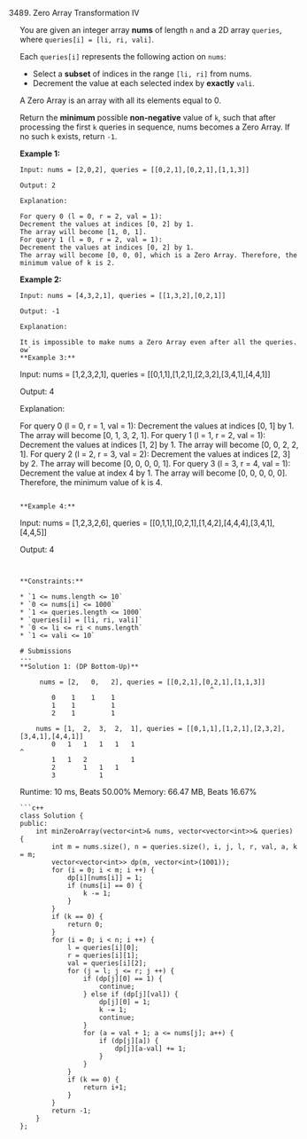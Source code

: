 3489. Zero Array Transformation IV

You are given an integer array **nums** of length `n` and a 2D array `queries`, where `queries[i] = [li, ri, vali]`.

Each `queries[i]` represents the following action on `nums`:

* Select a **subset** of indices in the range `[li, ri]` from nums.
* Decrement the value at each selected index by **exactly** `vali`.

A Zero Array is an array with all its elements equal to 0.

Return the **minimum** possible **non-negative** value of `k`, such that after processing the first `k` queries in sequence, nums becomes a Zero Array. If no such `k` exists, return `-1`.

 

**Example 1:**
```
Input: nums = [2,0,2], queries = [[0,2,1],[0,2,1],[1,1,3]]

Output: 2

Explanation:

For query 0 (l = 0, r = 2, val = 1):
Decrement the values at indices [0, 2] by 1.
The array will become [1, 0, 1].
For query 1 (l = 0, r = 2, val = 1):
Decrement the values at indices [0, 2] by 1.
The array will become [0, 0, 0], which is a Zero Array. Therefore, the minimum value of k is 2.
```

**Example 2:**
```
Input: nums = [4,3,2,1], queries = [[1,3,2],[0,2,1]]

Output: -1

Explanation:

It is impossible to make nums a Zero Array even after all the queries.
ow`
**Example 3:**
```
Input: nums = [1,2,3,2,1], queries = [[0,1,1],[1,2,1],[2,3,2],[3,4,1],[4,4,1]]

Output: 4

Explanation:

For query 0 (l = 0, r = 1, val = 1):
Decrement the values at indices [0, 1] by 1.
The array will become [0, 1, 3, 2, 1].
For query 1 (l = 1, r = 2, val = 1):
Decrement the values at indices [1, 2] by 1.
The array will become [0, 0, 2, 2, 1].
For query 2 (l = 2, r = 3, val = 2):
Decrement the values at indices [2, 3] by 2.
The array will become [0, 0, 0, 0, 1].
For query 3 (l = 3, r = 4, val = 1):
Decrement the value at index 4 by 1.
The array will become [0, 0, 0, 0, 0]. Therefore, the minimum value of k is 4.
```

**Example 4:**
```
Input: nums = [1,2,3,2,6], queries = [[0,1,1],[0,2,1],[1,4,2],[4,4,4],[3,4,1],[4,4,5]]

Output: 4
```
 

**Constraints:**

* `1 <= nums.length <= 10`
* `0 <= nums[i] <= 1000`
* `1 <= queries.length <= 1000`
* `queries[i] = [li, ri, vali]`
* `0 <= li <= ri < nums.length`
* `1 <= vali <= 10`

# Submissions
---
**Solution 1: (DP Bottom-Up)**

     nums = [2,   0,   2], queries = [[0,2,1],[0,2,1],[1,1,3]]
                                                ^
        0    1    1    1
        1    1         1 
        2    1         1

    nums = [1,  2,  3,  2,  1], queries = [[0,1,1],[1,2,1],[2,3,2],[3,4,1],[4,4,1]]
        0   1   1   1   1   1                                                  ^
        1   1   2           1
        2       1   1   1   
        3           1

```
Runtime: 10 ms, Beats 50.00%
Memory: 66.47 MB, Beats 16.67%
```
```c++
class Solution {
public:
    int minZeroArray(vector<int>& nums, vector<vector<int>>& queries) {
        int m = nums.size(), n = queries.size(), i, j, l, r, val, a, k = m;
        vector<vector<int>> dp(m, vector<int>(1001));
        for (i = 0; i < m; i ++) {
            dp[i][nums[i]] = 1;
            if (nums[i] == 0) {
                k -= 1;
            }
        }
        if (k == 0) {
            return 0;
        }
        for (i = 0; i < n; i ++) {
            l = queries[i][0];
            r = queries[i][1];
            val = queries[i][2];
            for (j = l; j <= r; j ++) {
                if (dp[j][0] == 1) {
                    continue;
                } else if (dp[j][val]) {
                    dp[j][0] = 1;
                    k -= 1;
                    continue;
                }
                for (a = val + 1; a <= nums[j]; a++) {
                    if (dp[j][a]) {
                        dp[j][a-val] += 1;
                    }
                }
            }
            if (k == 0) {
                return i+1;
            }
        }
        return -1;
    }
};
```
